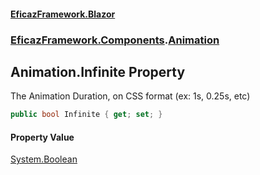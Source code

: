 #### [EficazFramework.Blazor](EficazFrameworkBlazor.md 'EficazFramework Blazor')
### [EficazFramework.Components](EficazFrameworkBlazor.md#EficazFramework_Components 'EficazFramework.Components').[Animation](Animation.md 'EficazFramework.Components.Animation')
## Animation.Infinite Property
The Animation Duration, on CSS format (ex: 1s, 0.25s, etc)  
```csharp
public bool Infinite { get; set; }
```
#### Property Value
[System.Boolean](https://docs.microsoft.com/en-us/dotnet/api/System.Boolean 'System.Boolean')
